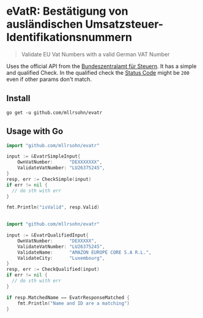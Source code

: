 # eVatR: Bestätigung von ausländischen Umsatzsteuer-Identifikationsnummern

> Validate EU Vat Numbers with a valid German VAT Number

Uses the official API from the [Bundeszentralamt für Steuern](https://evatr.bff-online.de/eVatR/index_html). It has a simple and qualified Check. In the qualified check the [Status Code](https://evatr.bff-online.de/eVatR/xmlrpc/codes) might be `200` even if other params don't match.

## Install

```
go get -u github.com/mllrsohn/evatr
```

## Usage with Go

```go
import "github.com/mllrsohn/evatr"

input := &EvatrSimpleInput{
	OwnVatNumber:      "DEXXXXXXX",
	ValidateVatNumber: "LU26375245",
}
resp, err := CheckSimple(input)
if err != nil {
  // do sth with err
}

fmt.Println("isValid", resp.Valid)
	
```

```go
import "github.com/mllrsohn/evatr"

input := &EvatrQualifiedInput{
	OwnVatNumber:      "DEXXXXX",
    ValidateVatNumber: "LU26375245",
	ValidateName:      "AMAZON EUROPE CORE S.A R.L.",
	ValidateCity:      "Luxembourg",
}
resp, err := CheckQualified(input)
if err != nil {
  // do sth with err
}

if resp.MatchedName == EvatrResponseMatched {
    fmt.Println("Name and ID are a matching")
}
	
```
